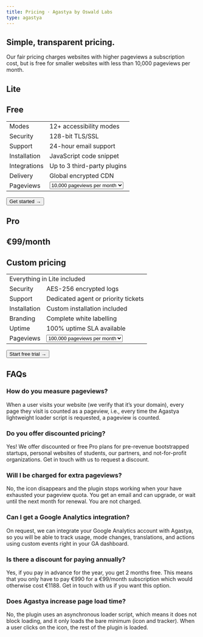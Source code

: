 ```yaml
---
title: Pricing · Agastya by Oswald Labs
type: agastya
---
```


<section class="hero pb-4 triangle">
	<div class="container">
		<div class="row">
			<div class="col-md-6">
				<h1>Simple, transparent pricing.</h1>
				<p class="intro-para">Our fair pricing charges websites with higher pageviews a subscription cost, but is free for smaller websites with less than 10,000 pageviews per month.</p>
			</div>
		</div>
	</div>
</section>
<section>
	<div class="container">
		<div class="row">
			<div class="col-md">
				<div class="card card-body">
					<div class="row p-2">
						<div class="col">
							<h2>Lite</h2>
						</div>
						<div class="col text-right">
							<h2 class="text-muted">Free</h2>
						</div>
					</div>
					<table class="table">
						<tbody>
							<tr>
								<td>Modes</td>
								<td>12+ accessibility modes</td>
							</tr>
							<tr>
								<td>Security</td>
								<td>128-bit TLS/SSL</td>
							</tr>
							<tr>
								<td>Support</td>
								<td>24-hour email support</td>
							</tr>
							<tr>
								<td>Installation</td>
								<td>JavaScript code snippet</td>
							</tr>
							<tr>
								<td>Integrations</td>
								<td>Up to 3 third-party plugins</td>
							</tr>
							<tr>
								<td>Delivery</td>
								<td>Global encrypted CDN</td>
							</tr>
							<tr>
								<td>Pageviews</td>
								<td>
									<select aria-label="Select number of pageviews" class="custom-select">
										<option>10,000 pageviews per month</option>
									</select>
								</td>
							</tr>
						</tbody>
					</table>
					<button class="btn btn-light btn-lg">Get started &rarr;</button>
				</div>
			</div>
			<div class="col-md">
				<div class="card card-body">
					<div class="row p-2">
						<div class="col">
							<h2>Pro</h2>
						</div>
						<div class="col text-right">
							<h2 class="text-muted m-0 agastya-no-custom">€<span class="agastya-calculated-price">99</span>/month</h2>
							<h2 class="text-muted m-0 agastya-has-custom">Custom pricing</h2>
						</div>
					</div>
					<table class="table">
						<tbody>
							<tr>
								<td colspan="2"><i class="fas fa-check-circle mr-2 text-success align"></i>Everything in Lite included</td>
							</tr>
							<tr>
								<td>Security</td>
								<td>AES-256 encrypted logs</td>
							</tr>
							<tr>
								<td>Support</td>
								<td>Dedicated agent or priority tickets</td>
							</tr>
							<tr>
								<td>Installation</td>
								<td>Custom installation included</td>
							</tr>
							<tr>
								<td>Branding</td>
								<td>Complete white labelling</td>
							</tr>
							<tr>
								<td>Uptime</td>
								<td>100% uptime SLA available</td>
							</tr>
							<tr>
							<tr>
								<td>Pageviews</td>
								<td>
									<select aria-label="Select number of pageviews" class="custom-select agastya-pricing-selector">
										<option value="100k">100,000 pageviews per month</option>
										<option value="250k">250,000 pageviews per month</option>
										<option value="500k">500,000 pageviews per month</option>
										<option value="1m">1M pageviews per month</option>
										<option value="5m">5M pageviews per month</option>
										<option value="10m">More than 5 million per month</option>
									</select>
								</td>
							</tr>
						</tbody>
					</table>
					<button class="btn btn-warning btn-lg">Start free trial &rarr;</button>
				</div>
			</div>
		</div>
	</div>
</section>
<section>
	<div class="container">
		<h2>FAQs</h2>
		<div class="row mt-4">
			<div class="col-md-4 mb-5">
				<h3 class="text-body text-muted font-weight-bold">How do you measure pageviews?</h3>
				<p>When a user visits your website (we verify that it’s your domain), every page they visit is counted as a pageview, i.e., every time the Agastya lightweight loader script is requested, a pageview is counted.</p>
			</div>
			<div class="col-md-4 mb-5">
				<h3 class="text-body text-muted font-weight-bold">Do you offer discounted pricing?</h3>
				<p>Yes! We offer discounted or free Pro plans for pre-revenue bootstrapped startups, personal websites of students, our partners, and not-for-profit organizations. Get in touch with us to request a discount.</p>
			</div>
			<div class="col-md-4 mb-5">
				<h3 class="text-body text-muted font-weight-bold">Will I be charged for extra pageviews?</h3>
				<p>No, the icon disappears and the plugin stops working when your have exhausted your pageview quota. You get an email and can upgrade, or wait until the next month for renewal. You are not charged.</p>
			</div>
			<div class="col-md-4 mb-5">
				<h3 class="text-body text-muted font-weight-bold">Can I get a Google Analytics integration?</h3>
				<p>On request, we can integrate your Google Analytics account with Agastya, so you will be able to track usage, mode changes, translations, and actions using custom events right in your GA dashboard.</p>
			</div>
			<div class="col-md-4 mb-5">
				<h3 class="text-body text-muted font-weight-bold">Is there a discount for paying annually?</h3>
				<p>Yes, if you pay in advance for the year, you get 2 months free. This means that you only have to pay €990 for a €99/month subscription which would otherwise cost €1188. Get in touch with us if you want this option.</p>
			</div>
			<div class="col-md-4 mb-5">
				<h3 class="text-body text-muted font-weight-bold">Does Agastya increase page load time?</h3>
				<p>No, the plugin uses an asynchronous loader script, which means it does not block loading, and it only loads the bare minimum (icon and tracker). When a user clicks on the icon, the rest of the plugin is loaded.</p>
			</div>
		</div>
	</div>
</section>